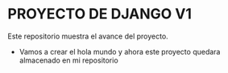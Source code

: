 # **PROYECTO DE DJANGO V1**

Este repositorio muestra el avance del proyecto.

* Vamos a crear el hola mundo y ahora este proyecto quedara almacenado en mi repositorio